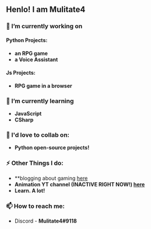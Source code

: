 ## Henlo! I am Mulitate4 
### 🤔 I’m currently working on
#### Python Projects:
- **an RPG game**
- **a Voice Assistant**

#### Js Projects:
- **RPG game in a browser**

### 🤯 I’m currently learning 
- **JavaScript**
- **CSharp**

### 👯 I'd love to collab on:
- **Python open-source projects!**

### ⚡ Other Things I do:
- **blogging about gaming [here](https://supergamingreport.blogspot.com)
- **Animation YT channel (INACTIVE RIGHT NOW!) [here]()**
- **Learn. A lot!**

### 📫 How to reach me: 
- Discord - **Mulitate4#9118**
